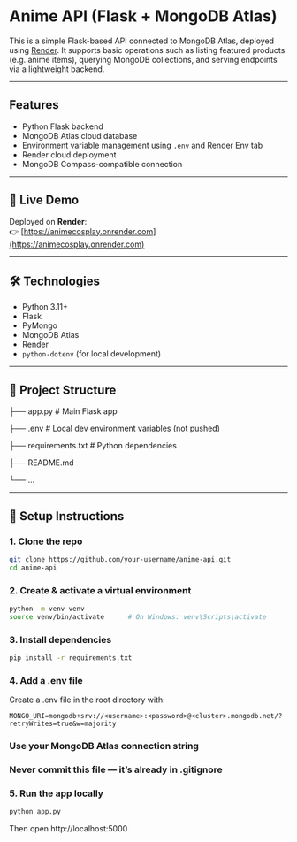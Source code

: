 # Anime API (Flask + MongoDB Atlas)

This is a simple Flask-based API connected to MongoDB Atlas, deployed using [Render](https://render.com/). It supports basic operations such as listing featured products (e.g. anime items), querying MongoDB collections, and serving endpoints via a lightweight backend.

---

## Features

- Python Flask backend
- MongoDB Atlas cloud database
- Environment variable management using `.env` and Render Env tab
- Render cloud deployment
- MongoDB Compass-compatible connection

---

## 🚀 Live Demo

Deployed on **Render**:  
👉 [https://animecosplay.onrender.com](https://animecosplay.onrender.com)

---

## 🛠 Technologies

- Python 3.11+
- Flask
- PyMongo
- MongoDB Atlas
- Render
- `python-dotenv` (for local development)

---

## 📁 Project Structure


├── app.py # Main Flask app

├── .env # Local dev environment variables (not pushed)

├── requirements.txt # Python dependencies

├── README.md

└── ...

---

## 💾 Setup Instructions

### 1. Clone the repo

```bash
git clone https://github.com/your-username/anime-api.git
cd anime-api
```

### 2. Create & activate a virtual environment

```bash
python -m venv venv
source venv/bin/activate      # On Windows: venv\Scripts\activate
```


### 3. Install dependencies
```bash
pip install -r requirements.txt
```


### 4. Add a .env file
Create a .env file in the root directory with:

```env
MONGO_URI=mongodb+srv://<username>:<password>@<cluster>.mongodb.net/?retryWrites=true&w=majority
```
###  Use your MongoDB Atlas connection string
###  Never commit this file — it’s already in .gitignore

### 5. Run the app locally
```bash
python app.py
```
Then open http://localhost:5000
